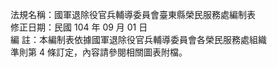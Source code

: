 法規名稱：國軍退除役官兵輔導委員會臺東縣榮民服務處編制表  
修正日期：民國 104 年 09 月 01 日  
編 註：本編制表依據國軍退除役官兵輔導委員會各榮民服務處組織  
準則第 4 條訂定，內容請參閱相關圖表附檔。  


